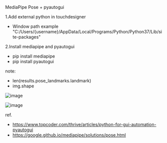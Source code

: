 MediaPipe Pose + pyautogui

1.Add external python in touchdesigner 
  - Window path example "C:/Users/{username}/AppData/Local/Programs/Python/Python37/Lib/site-packages"

2.Install mediapipe and pyautogui
  - pip install mediapipe
  - pip install pyautogui

note:
- len(results.pose_landmarks.landmark)
- img.shape
 
![image](https://user-images.githubusercontent.com/17475338/125661696-704dbae8-a428-40b9-9acf-f709db3d0ea0.png)


![image](https://user-images.githubusercontent.com/17475338/125663062-a0e04d8b-aa89-4f08-b81a-4f9c1b0598a2.png)


ref.
- https://www.topcoder.com/thrive/articles/python-for-gui-automation-pyautogui
- https://google.github.io/mediapipe/solutions/pose.html

